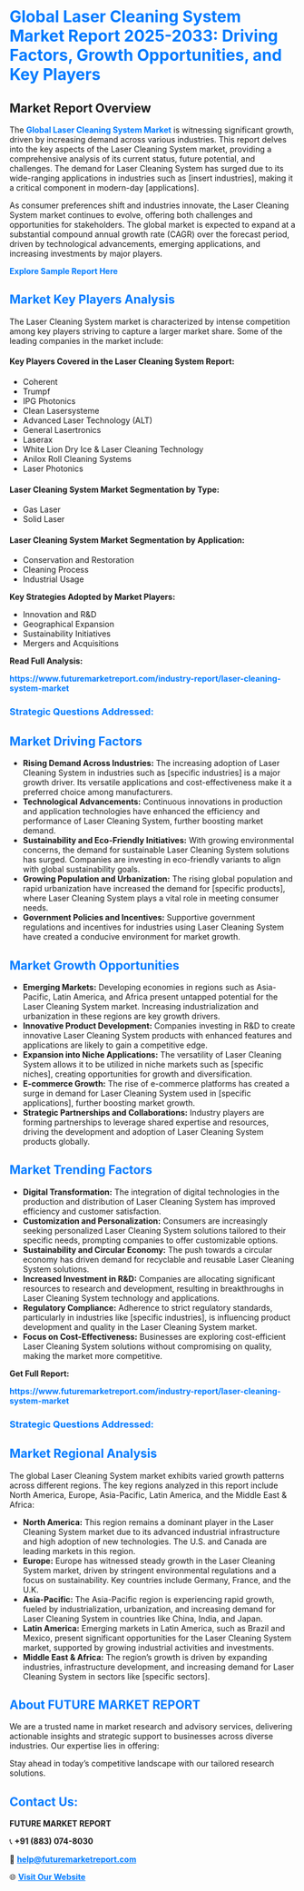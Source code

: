 <h1 style="color: #007BFF;">Global Laser Cleaning System Market Report 2025-2033: Driving Factors, Growth Opportunities, and Key Players</h1>

<section id="overview">
<h2>Market Report Overview</h2>
<p>The <a href="https://www.futuremarketreport.com/industry-report/laser-cleaning-system-market" style="color: #007BFF; text-decoration: none;"><strong>Global Laser Cleaning System Market</strong></a> is witnessing significant growth, driven by increasing demand across various industries. This report delves into the key aspects of the Laser Cleaning System market, providing a comprehensive analysis of its current status, future potential, and challenges. The demand for Laser Cleaning System has surged due to its wide-ranging applications in industries such as [insert industries], making it a critical component in modern-day [applications].</p>
<p>As consumer preferences shift and industries innovate, the Laser Cleaning System market continues to evolve, offering both challenges and opportunities for stakeholders. The global market is expected to expand at a substantial compound annual growth rate (CAGR) over the forecast period, driven by technological advancements, emerging applications, and increasing investments by major players.</p>
</section>

<section id="overview">
<p><a href="https://www.futuremarketreport.com/request-sample/reportId=87833" style="color: #007BFF; text-decoration: none;"><strong>Explore Sample Report Here</strong></a></p>
</section>

<section id="key-players">
<h2 style="color: #007BFF;">Market Key Players Analysis</h2>
<p>The Laser Cleaning System market is characterized by intense competition among key players striving to capture a larger market share. Some of the leading companies in the market include:</p>
<h4>Key Players Covered in the Laser Cleaning System Report:</h4>
<ul><li>Coherent</li><li>Trumpf</li><li>IPG Photonics</li><li>Clean Lasersysteme</li><li>Advanced Laser Technology (ALT)</li><li>General Lasertronics</li><li>Laserax</li><li>White Lion Dry Ice &amp; Laser Cleaning Technology</li><li>Anilox Roll Cleaning Systems</li><li>Laser Photonics</li></ul>
<h4>Laser Cleaning System Market Segmentation by Type:</h4>
<ul><li>Gas Laser</li><li>Solid Laser</li></ul>

<h4>Laser Cleaning System Market Segmentation by Application:</h4>
<ul><li>Conservation and Restoration</li><li>Cleaning Process</li><li>Industrial Usage</li></ul>
<p><strong>Key Strategies Adopted by Market Players:</strong></p>
<ul>
<li>Innovation and R&D</li>
<li>Geographical Expansion</li>
<li>Sustainability Initiatives</li>
<li>Mergers and Acquisitions</li>
</ul>
</section>

<section>
<p><strong>Read Full Analysis: </strong></p><a href="https://www.futuremarketreport.com/industry-report/laser-cleaning-system-market" style="color: #007BFF; text-decoration: none;"><strong>https://www.futuremarketreport.com/industry-report/laser-cleaning-system-market</strong></a>
<h3 style="color: #007BFF;">Strategic Questions Addressed:</h3>
</section>

<section id="driving-factors">
<h2 style="color: #007BFF;">Market Driving Factors</h2>
<ul>
<li><strong>Rising Demand Across Industries:</strong> The increasing adoption of Laser Cleaning System in industries such as [specific industries] is a major growth driver. Its versatile applications and cost-effectiveness make it a preferred choice among manufacturers.</li>
<li><strong>Technological Advancements:</strong> Continuous innovations in production and application technologies have enhanced the efficiency and performance of Laser Cleaning System, further boosting market demand.</li>
<li><strong>Sustainability and Eco-Friendly Initiatives:</strong> With growing environmental concerns, the demand for sustainable Laser Cleaning System solutions has surged. Companies are investing in eco-friendly variants to align with global sustainability goals.</li>
<li><strong>Growing Population and Urbanization:</strong> The rising global population and rapid urbanization have increased the demand for [specific products], where Laser Cleaning System plays a vital role in meeting consumer needs.</li>
<li><strong>Government Policies and Incentives:</strong> Supportive government regulations and incentives for industries using Laser Cleaning System have created a conducive environment for market growth.</li>
</ul>
</section>

<section id="growth-opportunities">
<h2 style="color: #007BFF;">Market Growth Opportunities</h2>
<ul>
<li><strong>Emerging Markets:</strong> Developing economies in regions such as Asia-Pacific, Latin America, and Africa present untapped potential for the Laser Cleaning System market. Increasing industrialization and urbanization in these regions are key growth drivers.</li>
<li><strong>Innovative Product Development:</strong> Companies investing in R&D to create innovative Laser Cleaning System products with enhanced features and applications are likely to gain a competitive edge.</li>
<li><strong>Expansion into Niche Applications:</strong> The versatility of Laser Cleaning System allows it to be utilized in niche markets such as [specific niches], creating opportunities for growth and diversification.</li>
<li><strong>E-commerce Growth:</strong> The rise of e-commerce platforms has created a surge in demand for Laser Cleaning System used in [specific applications], further boosting market growth.</li>
<li><strong>Strategic Partnerships and Collaborations:</strong> Industry players are forming partnerships to leverage shared expertise and resources, driving the development and adoption of Laser Cleaning System products globally.</li>
</ul>
</section>

<section id="trending-factors">
<h2 style="color: #007BFF;">Market Trending Factors</h2>
<ul>
<li><strong>Digital Transformation:</strong> The integration of digital technologies in the production and distribution of Laser Cleaning System has improved efficiency and customer satisfaction.</li>
<li><strong>Customization and Personalization:</strong> Consumers are increasingly seeking personalized Laser Cleaning System solutions tailored to their specific needs, prompting companies to offer customizable options.</li>
<li><strong>Sustainability and Circular Economy:</strong> The push towards a circular economy has driven demand for recyclable and reusable Laser Cleaning System solutions.</li>
<li><strong>Increased Investment in R&D:</strong> Companies are allocating significant resources to research and development, resulting in breakthroughs in Laser Cleaning System technology and applications.</li>
<li><strong>Regulatory Compliance:</strong> Adherence to strict regulatory standards, particularly in industries like [specific industries], is influencing product development and quality in the Laser Cleaning System market.</li>
<li><strong>Focus on Cost-Effectiveness:</strong> Businesses are exploring cost-efficient Laser Cleaning System solutions without compromising on quality, making the market more competitive.</li>
</ul>
</section>

<section>
<p><strong>Get Full Report: </strong></p><a href="https://www.futuremarketreport.com/industry-report/laser-cleaning-system-market" style="color: #007BFF; text-decoration: none;"><strong>https://www.futuremarketreport.com/industry-report/laser-cleaning-system-market</strong></a>
<h3 style="color: #007BFF;">Strategic Questions Addressed:</h3>
</section>


<section id="regional-analysis">
<h2 style="color: #007BFF;">Market Regional Analysis</h2>
<p>The global Laser Cleaning System market exhibits varied growth patterns across different regions. The key regions analyzed in this report include North America, Europe, Asia-Pacific, Latin America, and the Middle East & Africa:</p>
<ul>
<li><strong>North America:</strong> This region remains a dominant player in the Laser Cleaning System market due to its advanced industrial infrastructure and high adoption of new technologies. The U.S. and Canada are leading markets in this region.</li>
<li><strong>Europe:</strong> Europe has witnessed steady growth in the Laser Cleaning System market, driven by stringent environmental regulations and a focus on sustainability. Key countries include Germany, France, and the U.K.</li>
<li><strong>Asia-Pacific:</strong> The Asia-Pacific region is experiencing rapid growth, fueled by industrialization, urbanization, and increasing demand for Laser Cleaning System in countries like China, India, and Japan.</li>
<li><strong>Latin America:</strong> Emerging markets in Latin America, such as Brazil and Mexico, present significant opportunities for the Laser Cleaning System market, supported by growing industrial activities and investments.</li>
<li><strong>Middle East & Africa:</strong> The region’s growth is driven by expanding industries, infrastructure development, and increasing demand for Laser Cleaning System in sectors like [specific sectors].</li>
</ul>
</section>

<footer>
<h2 style="color: #007BFF;">About FUTURE MARKET REPORT</h2>
<p>We are a trusted name in market research and advisory services, delivering actionable insights and strategic support to businesses across diverse industries. Our expertise lies in offering:</p>

<p>Stay ahead in today’s competitive landscape with our tailored research solutions.</p>

<h2 style="color: #007BFF;">Contact Us:</h2>
<p><strong>FUTURE MARKET REPORT</strong></p>
<p>📞 <strong>+91 (883) 074-8030</strong></p>
<p>📧 <strong><a href="mailto:help@futuremarketreport.com" style="color: #007BFF;">help@futuremarketreport.com</a></strong></p>
<p>🌐 <strong><a href="https://www.futuremarketreport.com/" style="color: #007BFF;">Visit Our Website</a></strong></p>
</footer>